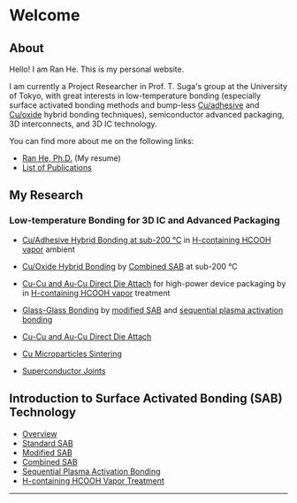 # Welcome

## About

Hello! I am Ran He. This is my personal website.

I am currently a Project Researcher in Prof. T. Suga's group at the University of Tokyo, with great interests in low-temperature bonding \(especially surface activated bonding methods and bump-less [Cu/adhesive](/en/Cu-adhesive-hybrid-bonding.md) and [Cu/oxide](/en/Cu-oxide-hybrid-bonding.md) hybrid bonding techniques\),  semiconductor advanced packaging, 3D interconnects, and 3D IC technology.

You can find more about me on the following links:

* [Ran He, Ph.D.](/en/heran.md) \(My resume\)
* [List of Publications](en/publications.md)

## My Research

### Low-temperature Bonding for 3D IC and Advanced Packaging

* [Cu/Adhesive Hybrid Bonding at sub-200 °C](/en/Cu-adhesive-hybrid-bonding.md) in [H-containing HCOOH vapor](/sab/h-containing-hcooh-vapor.md) ambient

* [Cu/Oxide Hybrid Bonding](en/Cu-oxide-hybrid-bonding.md) by [Combined SAB](/sab/combined-sab.md) at sub-200 °C

* [Cu-Cu and Au-Cu Direct Die Attach](/en/direct-die-attach.md) for high-power device packaging by in [H-containing HCOOH vapor](/sab/h-containing-hcooh-vapor.md) treatment

* [Glass-Glass Bonding](/en/glass-glass-bonding.md) by [modified SAB](/sab/modified-sab.md) and [sequential plasma activation bonding](/sab/sequential-plasma-activation-bonding.md)

* [Cu-Cu and Au-Cu Direct Die Attach](/en/direct-die-attach.md)

* [Cu Microparticles Sintering](/en/cu-microparticles-sintering.md)

* [Superconductor Joints](/en/superconductor-joints.md)

## Introduction to Surface Activated Bonding \(SAB\) Technology

* [Overview](/sab/sab.md)
* [Standard SAB](/sab/standard-sab.md)
* [Modified SAB](/sab/modified-sab.md)
* [Combined SAB](/sab/combined-sab.md)
* [Sequential Plasma Activation Bonding](/sab/sequential-plasma-activation-bonding.md)
* [H-containing HCOOH Vapor Treatment](/sab/h-containing-hcooh-vapor.md)

---



